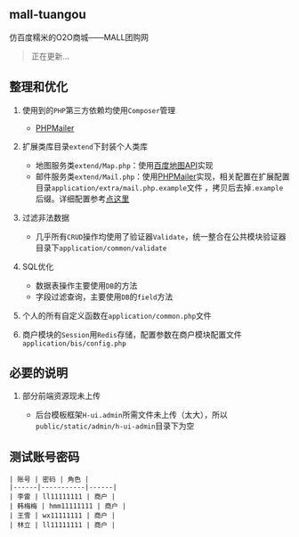 ## mall-tuangou

仿百度糯米的O2O商城——MALL团购网

> 正在更新...

## 整理和优化

1. 使用到的`PHP`第三方依赖均使用`Composer`管理

	* [PHPMailer](https://github.com/PHPMailer/PHPMailer)
2. 扩展类库目录`extend`下封装个人类库

	* 地图服务类`extend/Map.php`：使用[百度地图API](http://lbsyun.baidu.com/)实现
	* 邮件服务类`extend/Mail.php`：使用[PHPMailer](https://github.com/PHPMailer/PHPMailer)实现，相关配置在扩展配置目录`application/extra/mail.php.example`文件 ，拷贝后去掉`.example`后缀。详细配置参考[点这里](https://github.com/PHPMailer/PHPMailer/blob/master/class.phpmailer.php)

3. 过滤非法数据
	
	* 几乎所有`CRUD`操作均使用了验证器`Validate`，统一整合在公共模块验证器目录下`application/common/validate`

3. SQL优化

	* 数据表操作主要使用`DB`的方法
	* 字段过滤查询，主要使用`DB`的`field`方法

4. 个人的所有自定义函数在`application/common.php`文件

5. 商户模块的`Session`用`Redis`存储，配置参数在商户模块配置文件`application/bis/config.php`

## 必要的说明

1. 部分前端资源现未上传

	* 后台模板框架`H-ui.admin`所需文件未上传（太大），所以`public/static/admin/h-ui-admin`目录下为空

## 测试账号密码

	| 账号 | 密码 | 角色 |
	|------|-----------|------|
	| 李雷 | ll11111111 | 商户 |
	| 韩梅梅 | hmm11111111 | 商户 |
	| 王雪 | wx11111111 | 商户 |
	| 林立 | ll11111111 | 商户 |
